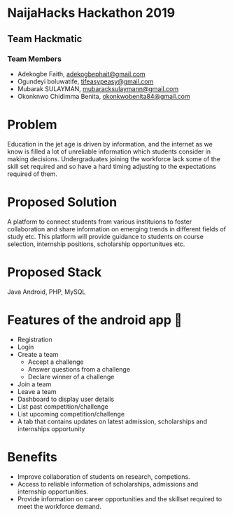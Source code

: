 # NaijaHacks Hackathon 2019

## Team Hackmatic

### Team Members
 - Adekogbe Faith, adekogbephait@gmail.com
 - Ogundeyi boluwatife, tifeasypeasy@gmail.com
 - Mubarak SULAYMAN, mubaracksulaymann@gmail.com
 - Okonknwo Chidimma Benita, okonkwobenita84@gmail.com

# Problem
Education in the jet age is driven by information, and the internet as we know is filled a lot of unreliable information
which students consider in making decisions. Undergraduates joining the workforce lack some of the skill set required 
and so have a hard timing adjusting to the expectations required of them.

# Proposed Solution
A platform to connect students from various instituions to foster collaboration and share information
on emerging trends in different fields of study etc. This platform will provide guidance to students on course
selection, internship positions, scholarship opportunitues etc.

# Proposed Stack
Java Android, PHP, MySQL

# Features of the android app 📱
* Registration 
* Login
* Create a team
  * Accept a challenge 
  * Answer questions from a challenge 
  * Declare winner of a challenge 
* Join a team 
* Leave a team 
* Dashboard to display user details 
* List past competition/challenge
* List upcoming competition/challenge 
* A tab that contains updates on latest admission, scholarships and internships opportunity 


# Benefits
 - Improve collaboration of students on research, competions.
 - Access to reliable information of scholarships, admissions and internship opportunities.
 - Provide information on career opportunities and the skillset required to meet the workforce demand.
